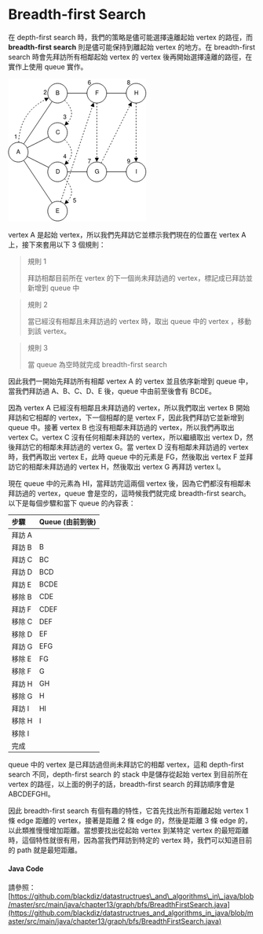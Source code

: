 # Breadth-first Search

在 depth-first search 時，我們的策略是儘可能選擇遠離起始 vertex 的路徑，而 **breadth-first search** 則是儘可能保持到離起始 vertex 的地方。在 breadth-first search 時會先拜訪所有相鄰起始 vertex 的 vertex 後再開始選擇遠離的路徑，在實作上使用 queue 實作。

![](../.gitbook/assets/breadth_first_search.png)

vertex A 是起始 vertex，所以我們先拜訪它並標示我們現在的位置在 vertex A 上，接下來套用以下 3 個規則：

> 規則 1
>
> 拜訪相鄰目前所在 vertex 的下一個尚未拜訪過的 vertex，標記成已拜訪並新增到 queue 中

> 規則 2
>
> 當已經沒有相鄰且未拜訪過的 vertex 時，取出 queue 中的 vertex ，移動到該 vertex。

> 規則 3
>
> 當 queue 為空時就完成 breadth-first search

因此我們一開始先拜訪所有相鄰 vertex A 的 vertex 並且依序新增到 queue 中，當我們拜訪過 A、B、C、D、E 後，queue 中由前至後會有 BCDE。

因為 vertex A 已經沒有相鄰且未拜訪過的 vertex，所以我們取出 vertex B 開始拜訪和它相鄰的 vertex，下一個相鄰的是 vertex F，因此我們拜訪它並新增到 queue 中。接著 vertex B 也沒有相鄰未拜訪過的 vertex，所以我們再取出 vertex C。vertex C 沒有任何相鄰未拜訪的 vertex，所以繼續取出 vertex D，然後拜訪它的相鄰未拜訪過的 vertex G。當 vertex D 沒有相鄰未拜訪過的 vertex 時，我們再取出 vertex E，此時 queue 中的元素是 FG，然後取出 vertex F 並拜訪它的相鄰未拜訪過的 vertex H，然後取出 vertex G 再拜訪 vertex I。

現在 queue 中的元素為 HI，當拜訪完這兩個 vertex 後，因為它們都沒有相鄰未拜訪過的 vertex，queue 會是空的，這時候我們就完成 breadth-first search。以下是每個步驟和當下 queue 的內容表：

| 步驟 | Queue \(由前到後\) |
| :--- | :--- |
| 拜訪 A |  |
| 拜訪 B | B |
| 拜訪 C | BC |
| 拜訪 D | BCD |
| 拜訪 E | BCDE |
| 移除 B | CDE |
| 拜訪 F | CDEF |
| 移除 C | DEF |
| 移除 D | EF |
| 拜訪 G | EFG |
| 移除 E | FG |
| 移除 F | G |
| 拜訪 H | GH |
| 移除 G | H |
| 拜訪 I | HI |
| 移除 H | I |
| 移除 I |  |
| 完成 |  |

queue 中的 vertex 是已拜訪過但尚未拜訪它的相鄰 vertex，這和 depth-first search 不同，depth-first search 的 stack 中是儲存從起始 vertex 到目前所在 vertex 的路徑，以上面的例子的話，breadth-first search 的拜訪順序會是 ABCDEFGHI。

因此 breadth-first search 有個有趣的特性，它首先找出所有距離起始 vertex 1 條 edge 距離的 vertex，接著是距離 2 條 edge 的，然後是距離 3 條 edge 的，以此類推慢慢增加距離。當想要找出從起始 vertex 到某特定 vertex 的最短距離時，這個特性就很有用，因為當我們拜訪到特定的 vertex 時，我們可以知道目前的 path 就是最短距離。

#### Java Code

請參照：[https://github.com/blackdiz/datastructrues\_and\_algorithms\_in\_java/blob/master/src/main/java/chapter13/graph/bfs/BreadthFirstSearch.java](https://github.com/blackdiz/datastructrues_and_algorithms_in_java/blob/master/src/main/java/chapter13/graph/bfs/BreadthFirstSearch.java)

